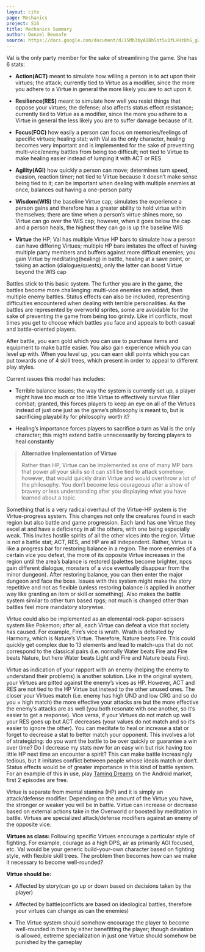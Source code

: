 ```yaml
---
layout: cite
page: Mechanics
project: S16
title: Mechanics Summary
author: Denzel Beunafe
source: https://docs.google.com/document/d/15Mb3byA1BbSot5u1fLHHzQhG_gZKNPLVudQok1xxVZ0/edit?usp=sharing
---
```

Val is the only party member for the sake of streamlining the game. She has 6 stats:

- **Action(ACT)** meant to simulate how willing a person is to act upon their virtues; the attack; currently tied to Virtue as a modifier, since the more you adhere to a Virtue in general the more likely you are to act upon it.

- **Resilience(RES)** meant to simulate how well you resist things that oppose your virtues; the defense; also affects status effect resistance; currently tied to Virtue as a modifier, since the more you adhere to a Virtue in general the less likely you are to suffer damage because of it.

- **Focus(FOC)** how easily a person can focus on memories/feelings of specific virtues; healing stat; with Val as the only character, healing becomes very important and is implemented for the sake of preventing multi-vice/enemy battles from being too difficult; not tied to Virtue to make healing easier instead of lumping it with ACT or RES

- **Agility(AGI)** how quickly a person can move; determines turn speed, evasion, reaction timer; not tied to Virtue because it doesn’t make sense being tied to it; can be important when dealing with multiple enemies at once, balances out having a one-person party

- **Wisdom(WIS)** the baseline Virtue cap; simulates the experience a person gains and therefore has a greater ability to hold virtue within themselves; there are time when a person’s virtue shines more, so Virtue can go over the WIS cap; however, when it goes below the cap and a person heals, the highest they can go is up the baseline WIS

- **Virtue** the HP; Val has multiple Virtue HP bars to simulate how a person can have differing Virtues; multiple HP bars imitates the effect of having multiple party members and buffers against more difficult enemies; you gain Virtue by meditating(healing) in battle, healing at a save point, or taking an action (dialogue/quests); only the latter can boost Virtue beyond the WIS cap

Battles stick to this basic system. The further you are in the game, the battles become more challenging: multi-vice enemies are added, then multiple enemy battles. Status effects can also be included, representing difficulties encountered when dealing with terrible personalities. As the battles are represented by overworld sprites, some are avoidable for the sake of preventing the game from being too grindy. Like irl conflicts, most times you get to choose which battles you face and appeals to both casual and battle-oriented players.

After battle, you earn gold which you can use to purchase items and equipment to make battle easier. You also gain experience which you can level up with. When you level up, you can earn skill points which you can put towards one of 4 skill trees, which present in order to appeal to different play styles.

Current issues this model has includes:

- Terrible balance issues; the way the system is currently set up, a player might have too much or too little Virtue to effectively survive filler combat; granted, this forces players to keep an eye on all of the Virtues instead of just one just as the game’s philosophy is meant to, but is sacrificing playability for philosophy worth it?

- Healing’s importance forces players to sacrifice a turn as Val is the only character; this might extend battle unnecessarily by forcing players to heal constantly

> **Alternative Implementation of Virtue**
>
> Rather than HP, Virtue can be implemented as one of many MP bars that power all your skills so it can still be tied to attack somehow; however, that would quickly drain Virtue and would overthrow a lot of the philosophy. You don’t become less courageous after a show of bravery or less understanding after you displaying what you have learned about a topic.

Something that is a very radical overhaul of the Virtue-HP system is the Virtue-progress system. This changes not only the creatures found in each region but also battle and game progression. Each land has one Virtue they excel at and have a deficiency in all the others, with one being especially weak. This invites hostile spirits of all the other vices into the region. Virtue is not a battle stat; ACT, RES, and HP are all independent. Rather, Virtue is like a progress bar for restoring balance in a region. The more enemies of a certain vice you defeat, the more of its opposite Virtue increases in the region until the area’s balance is restored (palettes become brighter, npcs gain different dialogue, monsters of a vice eventually disappear from the minor dungeon). After restoring balance, you can then enter the major dungeon and face the boss. Issues with this system might make the story repetitive and not as flexible (unless restoring balance is applied in another way like granting an item or skill or something). Also makes the battle system similar to other turn based rpgs; not much is changed other than battles feel more mandatory storywise.

Virtue could also be implemented as an elemental rock-paper-scissors system like Pokemon; after all, each Virtue can defeat a vice that society has caused. For example, Fire’s vice is wrath. Wrath is defeated by Harmony, which is Nature’s Virtue. Therefore, Nature beats Fire. This could quickly get complex due to 13 elements and lead to match-ups that do not correspond to the classical pairs (i.e. normally Water beats Fire and Fire beats Nature, but here Water beats Light and Fire and Nature beats Fire).

Virtue as indication of your rapport with an enemy (helping the enemy to understand their problems) is another solution. Like in the original system, your Virtues are pitted against the enemy’s vices as HP. However, ACT and RES are not tied to the HP Virtue but instead to the other unused ones. The closer your Virtues match (i.e. enemy has high UND and low CRG and so do you = high match) the more effective your attacks are but the more effective the enemy’s attacks are as well (you both resonate with one another, so it’s easier to get a response). Vice versa, if your Virtues do not match up well your RES goes up but ACT decreases (your values do not match and so it’s easier to ignore the other). You can meditate to heal or increase a stat or forget to decrease a stat to better match your opponent. This involves a lot of strategizing: do you want the battle to be over quickly or guarantee a win over time? Do I decrease my stats now for an easy win but risk having too little HP next time an encounter a spirit? This can make battle increasingly tedious, but it imitates conflict between people whose ideals match or don’t. Status effects would be of greater importance in this kind of battle system. For an example of this in use, play [Taming Dreams](https://play.google.com/store/apps/details?id=air.com.alorafane.tamingdreams&hl=en) on the Android market, first 2 episodes are free.

Virtue is separate from mental stamina (HP) and it is simply an attack/defense modifier. Depending on the amount of the Virtue you have, the stronger or weaker you will be in battle. Virtue can increase or decrease based on external actions take in the Overworld or boosted by meditation in battle. Virtues are specialized attack/defense modifiers against an enemy of the opposite vice.

**Virtues as class:** Following specific Virtues encourage a particular style of fighting. For example, courage as a high DPS, air as primarily AGI focused, etc. Val would be your generic build-your-own character based on fighting style, with flexible skill trees. The problem then becomes how can we make it necessary to become well-rounded?

**Virtue should be:**

- Affected by story(can go up or down based on decisions taken by the player)

- Affected by battle(conflicts are based on ideological battles, therefore your virtues can change as can the enemies)

- The Virtue system should somehow encourage the player to become well-rounded in them by either benefitting the player; though deviation is allowed, extreme specialization in just one Virtue should somehow be punished by the gameplay
